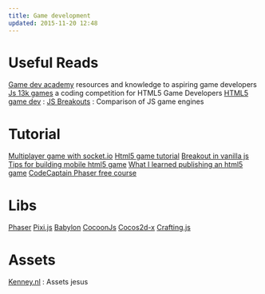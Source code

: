 ```yaml
---
title: Game development
updated: 2015-11-20 12:48
---
```


# Useful Reads

[Game dev academy](https://gamedevacademy.org/) resources and knowledge to aspiring game developers
[Js 13k games](http://js13kgames.com/) a coding competition for HTML5 Game Developers
[HTML5 game dev](http://www.html5gamedevelopment.com/) : 
[JS Breakouts](http://www.jsbreakouts.org/) : Comparison of JS game engines

# Tutorial

[Multiplayer game with socket.io](http://modernweb.com/2013/09/30/building-multiplayer-games-with-node-js-and-socket-io/)
[Html5 game tutorial](http://www.html5gamedevelopment.com/html5-game-tutorials)
[Breakout in vanilla js](https://developer.mozilla.org/en-US/docs/Games/Workflows/2D_Breakout_game_pure_JavaScript)
[Tips for building mobile html5 game](https://thomashunter.name/blog/tips-for-building-mobile-games-in-html5/)
[What I learned publishing an html5 game](http://codeplanet.io/what-i-learned-while-publishing-an-html5-mobile-app-part-15-development-and-debugging/)
[CodeCaptain Phaser free course](http://codecaptain.teachable.com/courses/html5-game-development-with-phaserjs)
# Libs

[Phaser](http://phaser.io/docs/)
[Pixi.js](http://pixijs.github.io/docs/)
[Babylon](http://www.babylonjs.com/)
[CocoonJs](https://www.ludei.com/cocoonjs/)
[Cocos2d-x](http://www.cocos2d-x.org/)
[Crafting.js](http://craftyjs.com/api/)

# Assets

[Kenney.nl](Kenney.nl) : Assets jesus

